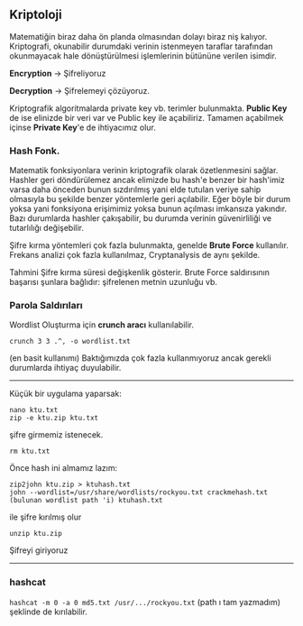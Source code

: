 ## Kriptoloji
Matematiğin biraz daha ön planda olmasından dolayı biraz niş kalıyor. Kriptografi, okunabilir durumdaki verinin istenmeyen taraflar tarafından okunmayacak hale dönüştürülmesi işlemlerinin bütününe verilen isimdir.

**Encryption** -> Şifreliyoruz

**Decryption** -> Şifrelemeyi çözüyoruz.

Kriptografik algoritmalarda private key vb. terimler bulunmakta. **Public Key** de ise elinizde bir veri var ve Public key ile açabiliriz. Tamamen açabilmek içinse **Private Key**'e de ihtiyacımız olur. 

### Hash Fonk.
Matematik fonksiyonlara verinin kriptografik olarak özetlenmesini sağlar. Hashler geri döndürülemez ancak elimizde bu hash'e benzer bir hash'imiz varsa daha önceden bunun sızdırılmış yani elde tutulan veriye sahip olmasıyla bu şekilde benzer yöntemlerle geri açılabilir. Eğer böyle bir durum yoksa yani fonksiyona erişimimiz yoksa bunun açılması imkansıza yakındır. Bazı durumlarda hashler çakışabilir, bu durumda verinin güvenirliliği ve tutarlılığı değişebilir.

Şifre kırma yöntemleri çok fazla bulunmakta, genelde **Brute Force** kullanılır. Frekans analizi çok fazla kullanılmaz,  Cryptanalysis de aynı şekilde.

Tahmini Şifre kırma süresi değişkenlik gösterir. Brute Force saldırısının başarısı şunlara bağlıdır: şifrelenen metnin uzunluğu vb.

### Parola Saldırıları
Wordlist Oluşturma için **crunch aracı** kullanılabilir. 
```
crunch 3 3 .^, -o wordlist.txt
```
(en basit kullanımı) Baktığımızda çok fazla kullanmıyoruz ancak gerekli durumlarda ihtiyaç duyulabilir.

---
Küçük bir uygulama yaparsak: 
```
nano ktu.txt
zip -e ktu.zip ktu.txt
```
şifre girmemiz istenecek.
```
rm ktu.txt
```

Önce hash ini almamız lazım:
```
zip2john ktu.zip > ktuhash.txt
john --wordlist=/usr/share/wordlists/rockyou.txt crackmehash.txt
(bulunan wordlist path 'i) ktuhash.txt
```
ile şifre kırılmış olur
```
unzip ktu.zip
```
Şifreyi giriyoruz

---

### hashcat
``` hashcat -m 0 -a 0 md5.txt /usr/.../rockyou.txt ```
(path ı tam yazmadım) şeklinde de kırılabilir.
